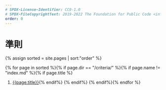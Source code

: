```yaml
---
# SPDX-License-Identifier: CC0-1.0
# SPDX-FileCopyrightText: 2019-2022 The Foundation for Public Code <info@publiccode.net>, https://standard.publiccode.net/AUTHORS
order: 0
---
```

# 準則

{% assign sorted = site.pages | sort:"order" %}

{% for page in sorted %}{% if page.dir == "/criteria/" %}{% if page.name !=
"index.md" %}{% if page.title %}

1. [{{page.title}}]({{site.baseurl}}{{page.url}}){% endif%} {% endif%} {% endif%}{% endfor %}
